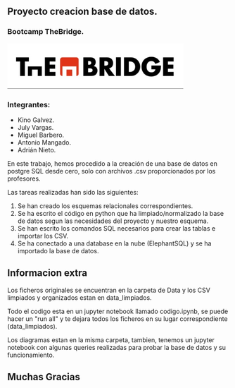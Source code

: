 ## Proyecto creacion base de datos.

### Bootcamp TheBridge.

![Imagen the bridge](the-bridge.jpg)

### Integrantes:
- Kino Galvez.
- July Vargas.
- Miguel Barbero.
- Antonio Mangado.
- Adrián Nieto.


En este trabajo, hemos procedido a la creación de una base de datos en postgre SQL desde cero, solo con archivos .csv proporcionados por los profesores.

Las tareas realizadas han sido las siguientes:

1. Se han creado los esquemas relacionales correspondientes.
2. Se ha escrito el código en python que ha limpiado/normalizado la base de datos segun las necesidades del proyecto y nuestro esquema.
3. Se han escrito los comandos SQL necesarios para crear las tablas e importar los CSV.
4. Se ha conectado a una database en la nube (ElephantSQL) y se ha importado la base de datos.

## Informacion extra

Los ficheros originales se encuentran en la carpeta de Data y los CSV limpiados y organizados estan en data_limpiados.

Todo el codigo esta en un jupyter notebook llamado codigo.ipynb, se puede hacer un "run all" y te dejara todos los ficheros en su lugar correspondiente (data_limpiados).

Los diagramas estan en la misma carpeta, tambien, tenemos un jupyter notebook con algunas queries realizadas para probar la base de datos y su funcionamiento.

## Muchas Gracias